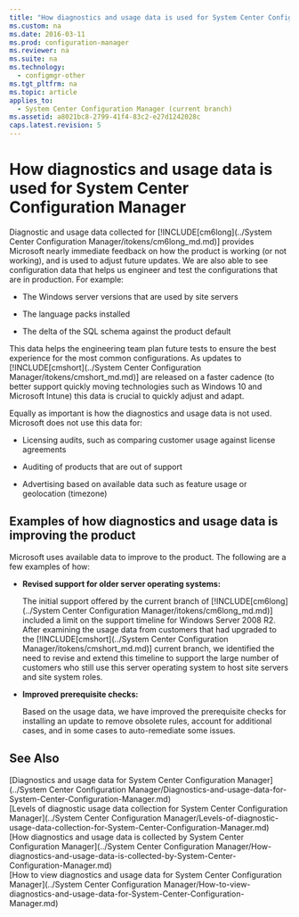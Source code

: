 ```yaml
---
title: "How diagnostics and usage data is used for System Center Configuration Manager"
ms.custom: na
ms.date: 2016-03-11
ms.prod: configuration-manager
ms.reviewer: na
ms.suite: na
ms.technology: 
  - configmgr-other
ms.tgt_pltfrm: na
ms.topic: article
applies_to: 
  - System Center Configuration Manager (current branch)
ms.assetid: a8021bc8-2799-41f4-83c2-e27d1242028c
caps.latest.revision: 5
---
```

# How diagnostics and usage data is used for System Center Configuration Manager
Diagnostic and usage data collected for [!INCLUDE[cm6long](../System Center Configuration Manager/itokens/cm6long_md.md)] provides Microsoft nearly immediate feedback on how the product is working (or not working), and is used to adjust future updates. We are also able to see configuration data that helps us engineer and test the configurations that are in production. For example:  
  
-   The Windows server versions that are used by site servers  
  
-   The language packs installed  
  
-   The delta of the SQL schema against the product default  
  
 This data helps the engineering team plan future tests to ensure the best experience for the most common configurations. As updates to [!INCLUDE[cmshort](../System Center Configuration Manager/itokens/cmshort_md.md)] are released on a faster cadence (to better support quickly moving technologies such as Windows 10 and Microsoft Intune) this data is crucial to quickly adjust and adapt.  
  
 Equally as important is how the diagnostics and usage data is not used. Microsoft does not use this data for:  
  
-   Licensing audits, such as comparing customer usage against license agreements  
  
-   Auditing of products that are out of support  
  
-   Advertising based on available data such as feature usage or geolocation (timezone)  
  
##  <a name="bkmk_improve"></a> Examples of how diagnostics and usage data is improving the product  
 Microsoft uses available data to improve to the product. The following are a few examples of how:  
  
-   **Revised support for older server operating systems:**  
  
     The initial support offered by the current branch of [!INCLUDE[cm6long](../System Center Configuration Manager/itokens/cm6long_md.md)] included a limit on the support timeline for Windows Server 2008 R2. After examining the usage data from customers that had upgraded to the [!INCLUDE[cmshort](../System Center Configuration Manager/itokens/cmshort_md.md)] current branch, we identified the need to revise and extend this timeline to support the large number of customers who still use this server operating system to host site servers and site system roles.  
  
-   **Improved prerequisite checks:**  
  
     Based on the usage data, we have improved the prerequisite checks for installing an update to remove obsolete rules, account for additional cases, and in some cases to auto-remediate some issues.  
  
## See Also  
 [Diagnostics and usage data for System Center Configuration Manager](../System Center Configuration Manager/Diagnostics-and-usage-data-for-System-Center-Configuration-Manager.md)   
 [Levels of diagnostic usage data collection for System Center Configuration Manager](../System Center Configuration Manager/Levels-of-diagnostic-usage-data-collection-for-System-Center-Configuration-Manager.md)   
 [How diagnostics and usage data is collected by System Center Configuration Manager](../System Center Configuration Manager/How-diagnostics-and-usage-data-is-collected-by-System-Center-Configuration-Manager.md)   
 [How to view diagnostics and usage data for System Center Configuration Manager](../System Center Configuration Manager/How-to-view-diagnostics-and-usage-data-for-System-Center-Configuration-Manager.md)